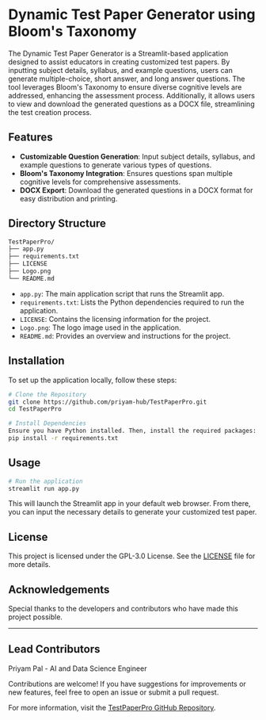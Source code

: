 # Dynamic Test Paper Generator using Bloom's Taxonomy


The Dynamic Test Paper Generator is a Streamlit-based application designed to assist educators in creating customized test papers. By inputting subject details, syllabus, and example questions, users can generate multiple-choice, short answer, and long answer questions. The tool leverages Bloom's Taxonomy to ensure diverse cognitive levels are addressed, enhancing the assessment process. Additionally, it allows users to view and download the generated questions as a DOCX file, streamlining the test creation process.


## Features

- **Customizable Question Generation**: Input subject details, syllabus, and example questions to generate various types of questions.
- **Bloom's Taxonomy Integration**: Ensures questions span multiple cognitive levels for comprehensive assessments.
- **DOCX Export**: Download the generated questions in a DOCX format for easy distribution and printing.


## Directory Structure

```bash
TestPaperPro/
├── app.py
├── requirements.txt
├── LICENSE
├── Logo.png
└── README.md
```

- `app.py`: The main application script that runs the Streamlit app.
- `requirements.txt`: Lists the Python dependencies required to run the application.
- `LICENSE`: Contains the licensing information for the project.
- `Logo.png`: The logo image used in the application.
- `README.md`: Provides an overview and instructions for the project.


## Installation

To set up the application locally, follow these steps:

```bash
# Clone the Repository
git clone https://github.com/priyam-hub/TestPaperPro.git
cd TestPaperPro
```

```bash
# Install Dependencies
Ensure you have Python installed. Then, install the required packages:
pip install -r requirements.txt
```

## Usage

```bash
# Run the application
streamlit run app.py
```

This will launch the Streamlit app in your default web browser. From there, you can input the necessary details to generate your customized test paper.


## License

This project is licensed under the GPL-3.0 License. See the [LICENSE](https://github.com/priyam-hub/TestPaperPro/blob/main/LICENSE) file for more details.


## Acknowledgements

Special thanks to the developers and contributors who have made this project possible.

---

## Lead Contributors

Priyam Pal - AI and Data Science Engineer

Contributions are welcome! If you have suggestions for improvements or new features, feel free to open an issue or submit a pull request.

For more information, visit the [TestPaperPro GitHub Repository](https://github.com/priyam-hub/TestPaperPro).
